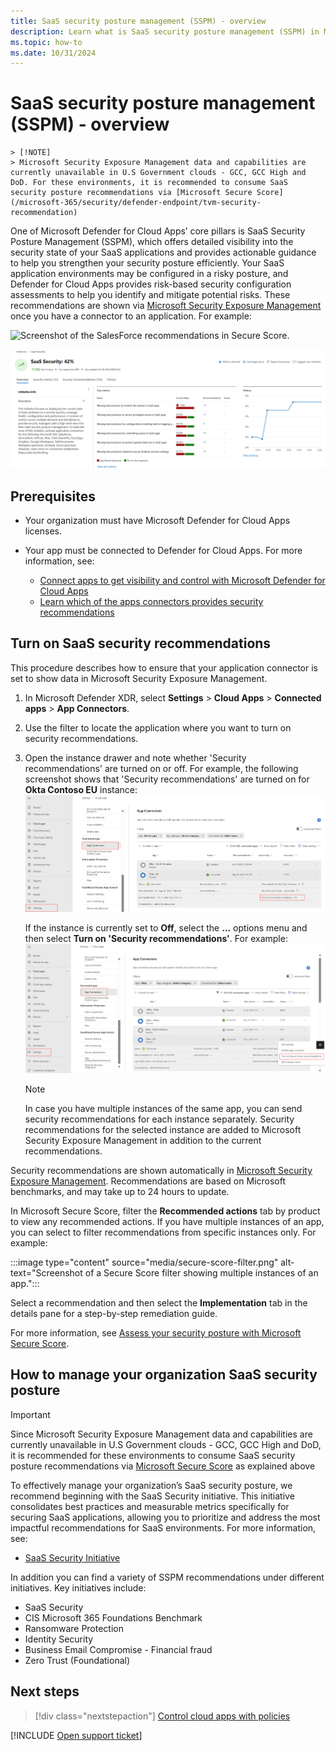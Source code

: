 ```yaml
---
title: SaaS security posture management (SSPM) - overview 
description: Learn what is SaaS security posture management (SSPM) in Microsoft Defender for cloud apps
ms.topic: how-to
ms.date: 10/31/2024
---
```


# SaaS security posture management (SSPM) - overview 

    > [!NOTE]
    > Microsoft Security Exposure Management data and capabilities are currently unavailable in U.S Government clouds - GCC, GCC High and DoD. For these environments, it is recommended to consume SaaS security posture recommendations via [Microsoft Secure Score](/microsoft-365/security/defender-endpoint/tvm-security-recommendation)

One of Microsoft Defender for Cloud Apps’ core pillars is SaaS Security Posture Management (SSPM), which offers detailed visibility into the security state of your SaaS applications and provides actionable guidance to help you strengthen your security posture efficiently. Your SaaS application environments may be configured in a risky posture, and Defender for Cloud Apps provides risk-based security configuration assessments to help you identify and mitigate potential risks. These recommendations are shown via [Microsoft Security Exposure Management](https://learn.microsoft.com/security-exposure-management/microsoft-security-exposure-management) once you have a connector to an application. For example:

![Screenshot of the SalesForce recommendations in Secure Score.](media/security-saas-sspm-in-secure-score-salesforce-filter.png)

![Screenshot of the SaaS security initiative.](<media/posture-overview/screenshot-of-the-saas-security-initiative-home-page.png>)

## Prerequisites

- Your organization must have Microsoft Defender for Cloud Apps licenses.
- Your app must be connected to Defender for Cloud Apps. For more information, see:

    - [Connect apps to get visibility and control with Microsoft Defender for Cloud Apps](enable-instant-visibility-protection-and-governance-actions-for-your-apps.md)
    - [Learn which of the apps connectors provides security recommendations ](enable-instant-visibility-protection-and-governance-actions-for-your-apps.md#user-app-governance-and-security-configuration-visibility)
 
## Turn on SaaS security recommendations

This procedure describes how to ensure that your application connector is set to show data in Microsoft Security Exposure Management.

1. In Microsoft Defender XDR, select **Settings** > **Cloud Apps** > **Connected apps** > **App Connectors**.

1. Use the filter to locate the application where you want to turn on security recommendations.

1. Open the instance drawer and note whether 'Security recommendations' are turned on or off. For example, the following screenshot shows that 'Security recommendations' are turned on for **Okta Contoso EU** instance:
![Screenshot of an instance where Secure Score recommendations are turned on.](<media/posture-overview/screenshot-of-an-instance-where-secure-score-recommendations-are-turned-on.png>)

    If the instance is currently set to **Off**, select the **...** options menu and then select **Turn on 'Security recommendations'**. For example:
![Screenshot of the Turn on Secure Score or 'Exposure management' recommendations option.](<media/posture-overview/screenshot-of-the-turn-on-secure-score-or-exposure-management-recommendations-option.png>)

    > [!NOTE]
    > In case you have multiple instances of the same app, you can send security recommendations for each instance separately.
Security recommendations for the selected instance are added to Microsoft Security Exposure Management in addition to the current recommendations.

Security recommendations are shown automatically in [Microsoft Security Exposure Management](/microsoft-365/security/defender/microsoft-secure-score). Recommendations are based on Microsoft benchmarks, and may take up to 24 hours to update.

In Microsoft Secure Score, filter the **Recommended actions** tab by product to view any recommended actions. If you have multiple instances of an app, you can select to filter recommendations from specific instances only. For example:

:::image type="content" source="media/secure-score-filter.png" alt-text="Screenshot of a Secure Score filter showing multiple instances of an app.":::

Select a recommendation and then select the **Implementation** tab in the details pane for a step-by-step remediation guide.

For more information, see [Assess your security posture with Microsoft Secure Score](/microsoft-365/security/defender/microsoft-secure-score-improvement-actions).


## How to manage your organization SaaS security posture

> [!IMPORTANT]
> Since Microsoft Security Exposure Management data and capabilities are currently unavailable in U.S Government clouds - GCC, GCC High and DoD, it is recommended for these environments to consume SaaS security posture recommendations via [Microsoft Secure Score](/microsoft-365/security/defender-endpoint/tvm-security-recommendation) as explained above

To effectively manage your organization’s SaaS security posture, we recommend beginning with the SaaS Security initiative. This initiative consolidates best practices and measurable metrics specifically for securing SaaS applications, allowing you to prioritize and address the most impactful recommendations for SaaS environments. For more information, see:

- [SaaS Security Initiative](https://learn.microsoft.com/defender-cloud-apps/saas-security-initiative)

In addition you can find a variety of SSPM recommendations under different initiatives. Key initiatives include:

- SaaS Security
- CIS Microsoft 365 Foundations Benchmark
- Ransomware Protection
- Identity Security
- Business Email Compromise - Financial fraud
- Zero Trust (Foundational)


## Next steps

> [!div class="nextstepaction"]
> [Control cloud apps with policies](control-cloud-apps-with-policies.md)

[!INCLUDE [Open support ticket](includes/support.md)]
